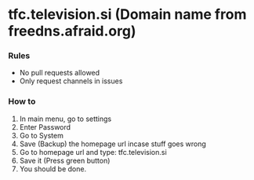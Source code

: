 # tfc.television.si (Domain name from freedns.afraid.org)
### Rules

- No pull requests allowed
- Only request channels in issues

### How to

1. In main menu, go to settings
2. Enter Password
3. Go to System
4. Save (Backup) the homepage url incase stuff goes wrong
5. Go to homepage url and type: tfc.television.si
6. Save it (Press green button)
7. You should be done.
